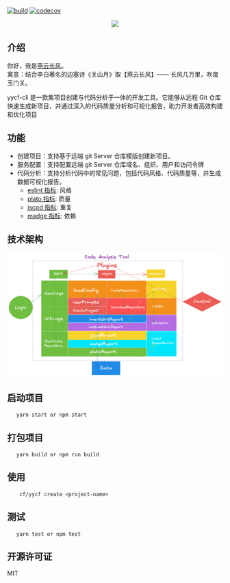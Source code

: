 [![build](https://github.com/yanyunchangfeng/yycf-cli/actions/workflows/test.yml/badge.svg)](https://github.com/yanyunchangfeng/yycf-cli/actions/workflows/test.yml) [![codecov](https://codecov.io/gh/yanyunchangfeng/yycf-cli/branch/main/graph/badge.svg)](https://codecov.io/gh/yanyunchangfeng/yycf-cli)

<p align="center">
    <img width="100" src="https://cdn.jsdelivr.net/gh/yanyunchangfeng/cdn@1.0/assets/icons/cf-icon@0,75x.png">
</p>

## 介绍

你好，我是[燕云长风](https://yanyunchangfeng.github.io)。  
寓意：结合李白著名的边塞诗《关山月》取【燕云长风】—— 长风几万里，吹度玉门关。

yycf-cli 是一款集项目创建与代码分析于一体的开发工具。它能够从远程 Git 仓库快速生成新项目，并通过深入的代码质量分析和可视化报告，助力开发者高效构建和优化项目

## 功能

- 创建项目：支持基于远端 git Server 仓库模版创建新项目。
- 服务配置：支持配置远端 git Server 仓库域名、组织、用户和访问令牌
- 代码分析：支持分析代码中的常见问题，包括代码风格、代码质量等，并生成数据可视化报告。
  - [eslint 指标](doc/eslint/README.md): 风格
  - [plato 指标](doc/plato/README.md): 质量
  - [jscpd 指标](doc/jscpd/README.md): 重复
  - [madge 指标](doc/madge/README.md): 依赖

## 技术架构

![Code-Analysis](src/assets/images/code-ana.png)

## 启动项目

```
   yarn start or npm start
```

## 打包项目

```
   yarn build or npm run build
```

## 使用

```
    cf/yycf create <project-name>
```

## 测试

```
   yarn test or npm test
```

## 开源许可证

MIT

